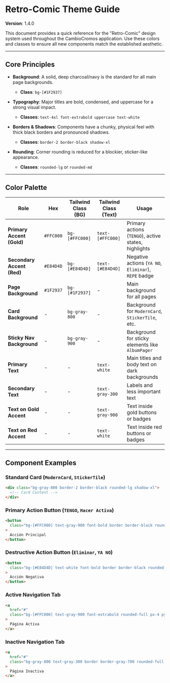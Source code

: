 # Retro-Comic Theme Guide

**Version**: 1.4.0

This document provides a quick reference for the "Retro-Comic" design system used throughout the CambioCromos application. Use these colors and classes to ensure all new components match the established aesthetic.

---

## Core Principles

- **Background**: A solid, deep charcoal/navy is the standard for all main page backgrounds.
  - **Class**: `bg-[#1F2937]`

- **Typography**: Major titles are bold, condensed, and uppercase for a strong visual impact.
  - **Classes**: `text-4xl font-extrabold uppercase text-white`

- **Borders & Shadows**: Components have a chunky, physical feel with thick black borders and pronounced shadows.
  - **Classes**: `border-2 border-black shadow-xl`

- **Rounding**: Corner rounding is reduced for a blockier, sticker-like appearance.
  - **Classes**: `rounded-lg` or `rounded-md`

---

## Color Palette

| Role                       | Hex       | Tailwind Class (BG) | Tailwind Class (Text) | Usage                                                                |
| -------------------------- | --------- | ------------------- | --------------------- | -------------------------------------------------------------------- |
| **Primary Accent (Gold)**  | `#FFC000` | `bg-[#FFC000]`      | `text-[#FFC000]`      | Primary actions (`TENGO`), active states, highlights |
| **Secondary Accent (Red)** | `#E84D4D` | `bg-[#E84D4D]`      | `text-[#E84D4D]`      | Negative actions (`YA NO`, `Eliminar`), `REPE` badge                 |
| **Page Background**        | `#1F2937` | `bg-[#1F2937]`      | -                     | Main background for all pages                                        |
| **Card Background**        | -         | `bg-gray-800`       | -                     | Background for `ModernCard`, `StickerTile`, etc.                     |
| **Sticky Nav Background**  | -         | `bg-gray-900`       | -                     | Background for sticky elements like `AlbumPager`                     |
| **Primary Text**           | -         | -                   | `text-white`          | Main titles and body text on dark backgrounds                        |
| **Secondary Text**         | -         | -                   | `text-gray-300`       | Labels and less important text                                       |
| **Text on Gold Accent**    | -         | -                   | `text-gray-900`       | Text inside gold buttons or badges                                   |
| **Text on Red Accent**     | -         | -                   | `text-white`          | Text inside red buttons or badges                                    |

---

## Component Examples

### Standard Card (`ModernCard`, `StickerTile`)

```html
<div class="bg-gray-800 border-2 border-black rounded-lg shadow-xl">
  <!-- Card Content -->
</div>
```

### Primary Action Button (`TENGO`, `Hacer Activa`)

```html
<button
  class="bg-[#FFC000] text-gray-900 font-bold border border-black rounded-md hover:bg-yellow-400"
>
  Acción Principal
</button>
```

### Destructive Action Button (`Eliminar`, `YA NO`)

```html
<button
  class="bg-[#E84D4D] text-white font-bold border border-black rounded-md hover:bg-red-600"
>
  Acción Negativa
</button>
```

### Active Navigation Tab

```html
<a
  href="#"
  class="bg-[#FFC000] text-gray-900 font-extrabold rounded-full px-4 py-2"
>
  Página Activa
</a>
```

### Inactive Navigation Tab

```html
<a
  href="#"
  class="bg-gray-800 text-gray-300 border border-gray-700 rounded-full px-4 py-2"
>
  Página Inactiva
</a>
```



